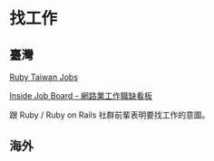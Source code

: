 # 找工作

## 臺灣

[Ruby Taiwan Jobs](http://jobs.ruby.tw/)

[Inside Job Board - 網路業工作職缺看板](http://jobs.inside.com.tw/)

跟 Ruby / Ruby on Rails 社群前輩表明要找工作的意圖。

## 海外